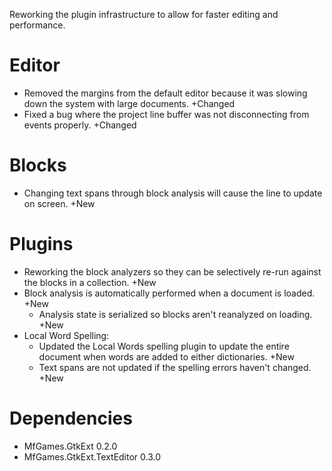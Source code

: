 Reworking the plugin infrastructure to allow for faster editing and performance.

# Editor

- Removed the margins from the default editor because it was slowing down the system with large documents. +Changed
- Fixed a bug where the project line buffer was not disconnecting from events properly. +Changed

# Blocks

- Changing text spans through block analysis will cause the line to update on screen. +New

# Plugins

- Reworking the block analyzers so they can be selectively re-run against the blocks in a collection. +New
- Block analysis is automatically performed when a document is loaded. +New
	- Analysis state is serialized so blocks aren't reanalyzed on loading. +New
- Local Word Spelling:
	- Updated the Local Words spelling plugin to update the entire document when words are added to either dictionaries. +New
	- Text spans are not updated if the spelling errors haven't changed. +New

# Dependencies

- MfGames.GtkExt 0.2.0
- MfGames.GtkExt.TextEditor 0.3.0